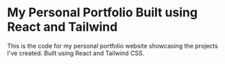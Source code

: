 # My Personal Portfolio Built using React and Tailwind

This is the code for my personal portfolio website showcasing the projects I've created. Built using React and Tailwind CSS.
